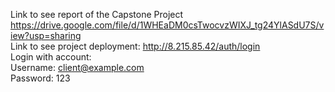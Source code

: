 Link to see report of the Capstone Project https://drive.google.com/file/d/1WHEaDM0csTwocvzWIXJ_tg24YlASdU7S/view?usp=sharing
<br> Link to see project deployment: http://8.215.85.42/auth/login
<br> Login with account:
<br> Username: client@example.com 
<br> Password: 123
